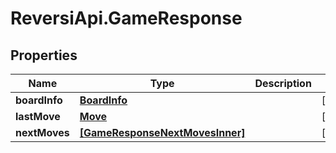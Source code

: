 # ReversiApi.GameResponse

## Properties

Name | Type | Description | Notes
------------ | ------------- | ------------- | -------------
**boardInfo** | [**BoardInfo**](BoardInfo.md) |  | [optional] 
**lastMove** | [**Move**](Move.md) |  | [optional] 
**nextMoves** | [**[GameResponseNextMovesInner]**](GameResponseNextMovesInner.md) |  | [optional] 


